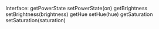 Interface:
  getPowerState
  setPowerState(on)
  getBrightness
  setBrightness(brightness)
  getHue
  setHue(hue)
  getSaturation
  setSaturation(saturation)